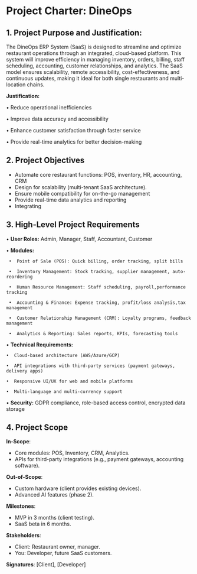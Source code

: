 # Project Charter: DineOps  

## 1. Project Purpose and Justification:
The DineOps ERP System (SaaS) is designed to streamline and optimize restaurant operations through an integrated, cloud-based platform. This system will improve efficiency in managing inventory, orders, billing, staff scheduling, accounting, customer relationships, and analytics. The SaaS model ensures scalability, remote accessibility, cost-effectiveness, and continuous updates, making it ideal for both single restaurants and multi-location chains.

**Justification:**

•  Reduce operational inefficiencies

•  Improve data accuracy and accessibility

•  Enhance customer satisfaction through faster service

•  Provide real-time analytics for better decision-making

## 2. Project Objectives
- Automate core restaurant functions: POS, inventory, HR, accounting, CRM  
- Design for scalability (multi-tenant SaaS architecture).  
- Ensure mobile compatibility for on-the-go management
- Provide real-time data analytics and reporting
- Integrating 

## 3. High-Level Project Requirements

•  **User Roles:** Admin, Manager, Staff, Accountant, Customer

• **Modules:**

	 •  Point of Sale (POS): Quick billing, order tracking, split bills
   
	 •  Inventory Management: Stock tracking, supplier management, auto-reordering
   
	 •  Human Resource Management: Staff scheduling, payroll,performance tracking
   
	 •  Accounting & Finance: Expense tracking, profit/loss analysis,tax management
   
	 •  Customer Relationship Management (CRM): Loyalty programs, feedback management
   
	 •  Analytics & Reporting: Sales reports, KPIs, forecasting tools

• **Technical Requirements:**

	•  Cloud-based architecture (AWS/Azure/GCP)

	•  API integrations with third-party services (payment gateways, delivery apps)

	•  Responsive UI/UX for web and mobile platforms

	•  Multi-language and multi-currency support

•  **Security:** GDPR compliance, role-based access control, encrypted data storage

## 4. Project Scope
**In-Scope**:  
- Core modules: POS, Inventory, CRM, Analytics.  
- APIs for third-party integrations (e.g., payment gateways, accounting software).  

**Out-of-Scope**:  
- Custom hardware (client provides existing devices).  
- Advanced AI features (phase 2).  

**Milestones**:  
- MVP in 3 months (client testing).  
- SaaS beta in 6 months.  

**Stakeholders**:  
- Client: Restaurant owner, manager.  
- You: Developer, future SaaS customers.  

**Signatures**: [Client], [Developer]  
<!--stackedit_data:
eyJoaXN0b3J5IjpbLTc0MjAwMjUyMSwxOTQ0NDkxMTA2LC0xND
Y3MTE3NzQyLC0yMTM5MDEzOTgyLDEyMTc3OTk4NjksMTk5NTQ3
NDgzMywyMjMwMTE4MjEsLTgxODEyMjkwMywtMTA1NjIyMjI2MS
wtOTUzMDczNTk0LC0xOTU4NTY2MzM1XX0=
-->